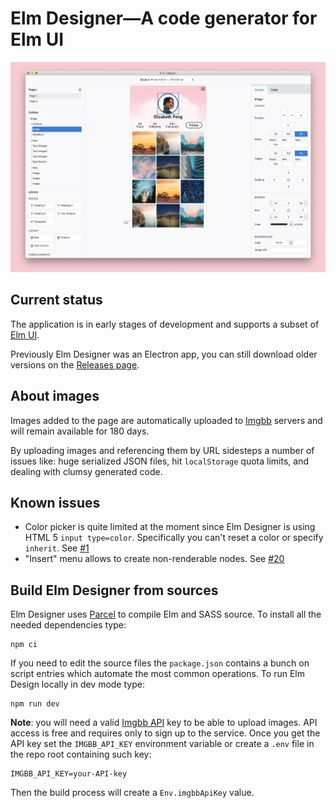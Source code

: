 # Elm Designer—A code generator for Elm UI

![Elm Designer interface](./assets/screenshot.jpg)

## Current status

The application is in early stages of development and supports a subset of [Elm UI][elmui].

Previously Elm Designer was an Electron app, you can still download older versions on the [Releases page][r].

## About images

Images added to the page are automatically uploaded to [Imgbb][imgbb] servers and will remain available for 180 days.  

By uploading images and referencing them by URL sidesteps a number of issues like: huge serialized JSON files, hit `localStorage` quota limits, and dealing with clumsy generated code.

## Known issues

- Color picker is quite limited at the moment since Elm Designer is using HTML 5 `input type=color`. Specifically you can't reset a color or specify `inherit`. See [#1][issue1]
- "Insert" menu allows to create non-renderable nodes. See [#20][issue20]

## Build Elm Designer from sources

Elm Designer uses [Parcel][2] to compile Elm and SASS source. To install all the needed dependencies type:

    npm ci 

If you need to edit the source files the `package.json` contains a bunch on script entries which automate the most common operations. To run Elm Design locally in dev mode type:

    npm run dev

**Note**: you will need a valid [Imgbb API][api] key to be able to upload images. API access is free and requires only to sign up to the service. Once you get the API key set the `IMGBB_API_KEY` environment variable or create a `.env` file in the repo root containing such key:

    IMGBB_API_KEY=your-API-key

Then the build process will create a `Env.imgbbApiKey` value.

[2]: https://parceljs.org
[d]: https://github.com/passiomatic/elm-designer/releases/tag/v0.3.0
[issue1]: https://github.com/passiomatic/elm-designer/issues/1 
[issue2]: https://github.com/passiomatic/elm-designer/issues/2 
[issue20]: https://github.com/passiomatic/elm-designer/issues/20
[elmui]: https://github.com/mdgriffith/elm-ui
[r]: https://github.com/passiomatic/elm-designer/releases
[api]: https://api.imgbb.com
[imgbb]: https://imgbb.com